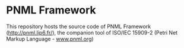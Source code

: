 PNML Framework
=============

This repository hosts the source code of PNML Framework (http://pnml.lip6.fr/), the companion tool of ISO/IEC 15909-2 (Petri Net Markup Language - www.pnml.org)
